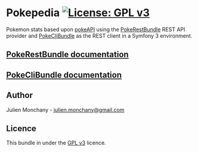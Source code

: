 # Pokepedia [![License: GPL v3](https://img.shields.io/badge/License-GPL%20v3-blue.svg)](http://www.gnu.org/licenses/gpl-3.0)

Pokemon stats based upon [pokeAPI](http://pokeapi.co/) using the [PokeRestBundle](src/PokeRestBundle/README.md)
REST API provider and [PokeCliBundle](src/PokeCliBundle/README.md) as the REST client in a Symfony 3 environment.
 

## [PokeRestBundle documentation](src/PokeRestBundle/README.md)
## [PokeCliBundle documentation](src/PokeCliBundle/README.md)

## Author
Julien Monchany - julien.monchany@gmail.com

## Licence

This bundle in under the [GPL v3](LICENCE) licence.